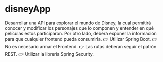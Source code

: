 # disneyApp
Desarrollar una API para explorar el mundo de Disney, la cual permitirá conocer y modificar los personajes que lo componen y entender en qué películas estos participaron. Por otro lado, deberá exponer la información para que cualquier frontend pueda consumirla. 👉 Utilizar Spring Boot. 👉 No es necesario armar el Frontend. 👉 Las rutas deberán seguir el patrón REST. 👉 Utilizar la librería Spring Security.
